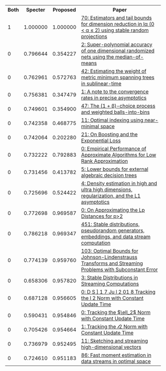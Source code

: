 <html><table><tr>
<th>Both</th>
<th>Specter</th>
<th>Proposed</th>
<th>Paper</th>
</tr>
<tr>
<td>1</td>
<td>1.000000</td>
<td>1.000000</td>
<td><a href="https://www.semanticscholar.org/paper/13dec17a485061c130143ea020d1512d8cb2741c">70: Estimators and tail bounds for dimension reduction in lα (0 < α ≤ 2) using stable random projections</a></td>
</tr>
<tr>
<td>0</td>
<td>0.796644</td>
<td>0.354227</td>
<td><a href="https://www.semanticscholar.org/paper/5b0241593c5173e0f0e996934bd5bc225a852ace">2: Super-polynomial accuracy of one dimensional randomized nets using the median-of-means</a></td>
</tr>
<tr>
<td>0</td>
<td>0.762961</td>
<td>0.572763</td>
<td><a href="https://www.semanticscholar.org/paper/bf181141f405716ae3eca2bc7a678a2948de2743">42: Estimating the weight of metric minimum spanning trees in sublinear-time</a></td>
</tr>
<tr>
<td>0</td>
<td>0.756381</td>
<td>0.347479</td>
<td><a href="https://www.semanticscholar.org/paper/a3e666794763f44efc434e6935fc22bc43bd0f05">1: A note to the convergence rates in precise asymptotics</a></td>
</tr>
<tr>
<td>0</td>
<td>0.749601</td>
<td>0.354900</td>
<td><a href="https://www.semanticscholar.org/paper/fed82beba5a23444c76226921981534827d7d104">47: The (1 + β)-choice process and weighted balls-into-bins</a></td>
</tr>
<tr>
<td>0</td>
<td>0.742358</td>
<td>0.468775</td>
<td><a href="https://www.semanticscholar.org/paper/6540ab3997ffb84e1fda278ce4aa6e68dcebf724">11: Optimal indexing using near-minimal space</a></td>
</tr>
<tr>
<td>0</td>
<td>0.742064</td>
<td>0.202280</td>
<td><a href="https://www.semanticscholar.org/paper/30514efbb27e76a98ebc1e5eda9826802bbac075">21: On Boosting and the Exponential Loss</a></td>
</tr>
<tr>
<td>0</td>
<td>0.732222</td>
<td>0.792883</td>
<td><a href="https://www.semanticscholar.org/paper/6cb404a74590aa9eede6d53db9085c796971b79b">0: Empirical Performance of Approximate Algorithms for Low Rank Approximation</a></td>
</tr>
<tr>
<td>0</td>
<td>0.731456</td>
<td>0.413782</td>
<td><a href="https://www.semanticscholar.org/paper/4a613d07c51e4489b0b962e7648b6273c37e188e">5: Lower bounds for external algebraic decision trees</a></td>
</tr>
<tr>
<td>0</td>
<td>0.725696</td>
<td>0.524422</td>
<td><a href="https://www.semanticscholar.org/paper/f04cb71204a1a5582d96be08fea4c6962445ec5c">4: Density estimation in high and ultra high dimensions, regularization, and the L1 asymptotics</a></td>
</tr>
<tr>
<td>0</td>
<td>0.772698</td>
<td>0.969587</td>
<td><a href="https://www.semanticscholar.org/paper/21d23ad6a5d1233b27d5927e2ede415b15477bf1">0: On Approximating the Lp Distances for p>2</a></td>
</tr>
<tr>
<td>0</td>
<td>0.786218</td>
<td>0.969347</td>
<td><a href="https://www.semanticscholar.org/paper/21b0fab2245b988f48a25593eba6edad8a1789a1">451: Stable distributions, pseudorandom generators, embeddings, and data stream computation</a></td>
</tr>
<tr>
<td>0</td>
<td>0.774139</td>
<td>0.959760</td>
<td><a href="https://www.semanticscholar.org/paper/58ce807803224e4fc6ab7b420c2996ebf3acd600">103: Optimal Bounds for Johnson-Lindenstrauss Transforms and Streaming Problems with Subconstant Error</a></td>
</tr>
<tr>
<td>0</td>
<td>0.658306</td>
<td>0.957820</td>
<td><a href="https://www.semanticscholar.org/paper/2935138db8cd796a79588b267be7a512d1032688">3: Stable Distributions in Streaming Computations</a></td>
</tr>
<tr>
<td>0</td>
<td>0.687128</td>
<td>0.956605</td>
<td><a href="https://www.semanticscholar.org/paper/49207b57f2d1468544ce20a76d0948629f6b5480">0: D S ] 1 7 Ju l 2 01 8 Tracking the l 2 Norm with Constant Update Time</a></td>
</tr>
<tr>
<td>0</td>
<td>0.590431</td>
<td>0.954846</td>
<td><a href="https://www.semanticscholar.org/paper/e2d6f350b268f2472cc21812bfbe41286646f68b">0: Tracking the $\ell_2$ Norm with Constant Update Time</a></td>
</tr>
<tr>
<td>0</td>
<td>0.705426</td>
<td>0.954664</td>
<td><a href="https://www.semanticscholar.org/paper/c9926528f13986a3d05b7849bec89afe25b73098">1: Tracking the 𝓁2 Norm with Constant Update Time</a></td>
</tr>
<tr>
<td>0</td>
<td>0.736979</td>
<td>0.952495</td>
<td><a href="https://www.semanticscholar.org/paper/4e71934b3c132234f1031c148a2c7e93d03c7ffd">11: Sketching and streaming high-dimensional vectors</a></td>
</tr>
<tr>
<td>0</td>
<td>0.724610</td>
<td>0.951183</td>
<td><a href="https://www.semanticscholar.org/paper/9fa7d97c940490e7478bfd92b7774846b5a24991">86: Fast moment estimation in data streams in optimal space</a></td>
</tr>
</table></html>

